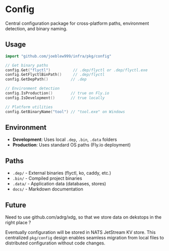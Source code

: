 # Config

Central configuration package for cross-platform paths, environment detection, and binary naming.

## Usage

```go
import "github.com/joeblew999/infra/pkg/config"

// Get binary paths
config.Get("flyctl")          // .dep/flyctl or .dep/flyctl.exe
config.GetFlyctlBinPath()     // .dep/flyctl
config.GetDepPath()          // .dep

// Environment detection
config.IsProduction()        // true on Fly.io
config.IsDevelopment()       // true locally

// Platform utilities  
config.GetBinaryName("tool") // "tool.exe" on Windows
```

## Environment

- **Development**: Uses local `.dep`, `.bin`, `.data` folders
- **Production**: Uses standard OS paths (Fly.io deployment)

## Paths

- `.dep/` - External binaries (flyctl, ko, caddy, etc.)
- `.bin/` - Compiled project binaries
- `.data/` - Application data (databases, stores)
- `docs/` - Markdown documentation

## Future

Need to use github.com/adrg/xdg, so that we store data on dekstops in the right place ? 

Eventually configuration will be stored in NATS JetStream KV store. This centralized `pkg/config` design enables seamless migration from local files to distributed configuration without code changes.


